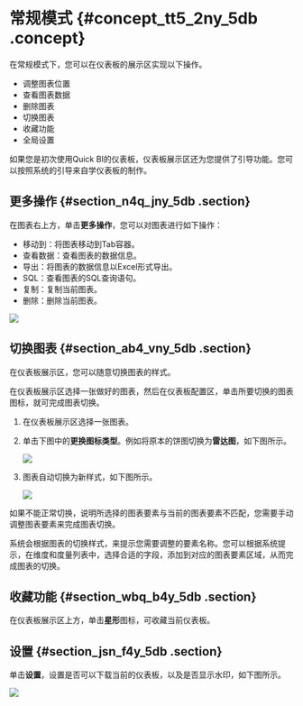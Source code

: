 # 常规模式 {#concept_tt5_2ny_5db .concept}

在常规模式下，您可以在仪表板的展示区实现以下操作。

-   调整图表位置
-   查看图表数据
-   删除图表
-   切换图表
-   收藏功能
-   全局设置

如果您是初次使用Quick BI的仪表板，仪表板展示区还为您提供了引导功能。您可以按照系统的引导来自学仪表板的制作。

## 更多操作 {#section_n4q_jny_5db .section}

在图表右上方，单击**更多操作**，您可以对图表进行如下操作：

-   移动到：将图表移动到Tab容器。
-   查看数据：查看图表的数据信息。
-   导出：将图表的数据信息以Excel形式导出。
-   SQL：查看图表的SQL查询语句。
-   复制：复制当前图表。
-   删除：删除当前图表。

![](http://static-aliyun-doc.oss-cn-hangzhou.aliyuncs.com/assets/img/9119/153632119611400_zh-CN.png)

## 切换图表 {#section_ab4_vny_5db .section}

在仪表板展示区，您可以随意切换图表的样式。

在仪表板展示区选择一张做好的图表，然后在仪表板配置区，单击所要切换的图表图标，就可完成图表切换。

1.  在仪表板展示区选择一张图表。
2.  单击下图中的**更换图标类型**。例如将原本的饼图切换为**雷达图**，如下图所示。

    ![](http://static-aliyun-doc.oss-cn-hangzhou.aliyuncs.com/assets/img/9119/15363211986949_zh-CN.png)

3.  图表自动切换为新样式，如下图所示。

    ![](http://static-aliyun-doc.oss-cn-hangzhou.aliyuncs.com/assets/img/9119/15363211981516_zh-CN.png)


如果不能正常切换，说明所选择的图表要素与当前的图表要素不匹配，您需要手动调整图表要素来完成图表切换。

系统会根据图表的切换样式，来提示您需要调整的要素名称。您可以根据系统提示，在维度和度量列表中，选择合适的字段，添加到对应的图表要素区域，从而完成图表的切换。

## 收藏功能 {#section_wbq_b4y_5db .section}

在仪表板展示区上方，单击**星形**图标，可收藏当前仪表板。

## 设置 {#section_jsn_f4y_5db .section}

单击**设置**，设置是否可以下载当前的仪表板，以及是否显示水印，如下图所示。

![](http://static-aliyun-doc.oss-cn-hangzhou.aliyuncs.com/assets/img/9119/15363211986948_zh-CN.png)

